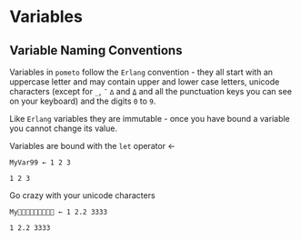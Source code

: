 # Variables

## Variable Naming Conventions

Variables in `pometo` follow the `Erlang` convention - they all start with an uppercase letter and may contain upper and lower case letters, unicode characters (except for `_`, `¯` `∆` and `⍙` and all the punctuation keys you can see on your keyboard) and the digits `0` to `9`.

Like `Erlang` variables they are immutable - once you have bound a variable you cannot change its value.

Variables are bound with the `let` operator ←

```pometo
MyVar99 ← 1 2 3
```

```pometo_results
1 2 3
```

Go crazy with your unicode characters

```pometo
My🧫🎱🧫😍😚💨🍑🧐🐜 ← 1 2.2 3333
```

```pometo_results
1 2.2 3333
```